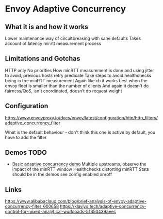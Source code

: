 # Envoy Adaptive Concurrency

## What it is and how it works

Lower maintenance way of circuitbreaking with sane defaults
Takes account of latency 
minrtt measurement process

## Limitations and Gotchas

HTTP only
No priorities
How minRTT measurement is done and using jitter to avoid, previous hosts retry predicate
Take steps to avoid healthchecks being in the minRTT measurement
Again like cb it works best when the envoy fleet is smaller than the number of clients
And again it doesn't do fairness/QoS, isn't coordinated, doesn't do request weight

## Configuration

https://www.envoyproxy.io/docs/envoy/latest/configuration/http/http_filters/adaptive_concurrency_filter

What is the default behaviour - don't think this one is active by default, you have to add the filter

## Demos TODO

 * [Basic adaptive concurrency demo](./demo-basic-ac/README.md)
Multiple upstreams, observe the impact of the minRTT window
Healthchecks distorting minRTT
Stats should be in the demos see config
enabled on/off

## Links


https://www.alibabacloud.com/blog/brief-analysis-of-envoy-adaptive-concurrency-filter_600658
https://klaviyo.tech/adaptive-concurrency-control-for-mixed-analytical-workloads-51350439aeec

